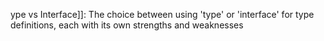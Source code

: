 ype vs Interface]]: The choice between using 'type' or 'interface' for type definitions, each with its own strengths and weaknesses